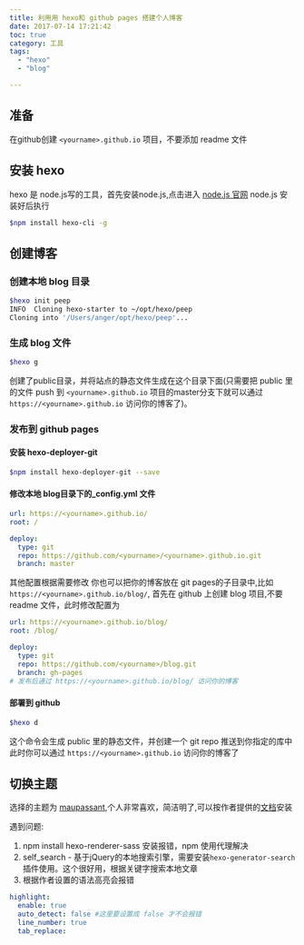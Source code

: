 ```yaml
---
title: 利用用 hexo和 github pages 搭建个人博客
date: 2017-07-14 17:21:42
toc: true
category: 工具
tags: 
  - "hexo"
  - "blog"

---
```


## 准备

在github创建 `<yourname>.github.io` 项目，不要添加 readme 文件

## 安装 hexo

hexo 是 node.js写的工具，首先安装node.js,点击进入 [node.js 官网](https://nodejs.org/zh-cn/)
node.js 安装好后执行

```bash
$npm install hexo-cli -g
```

## 创建博客

### 创建本地 blog 目录

```bash
$hexo init peep
INFO  Cloning hexo-starter to ~/opt/hexo/peep
Cloning into '/Users/anger/opt/hexo/peep'...
```

### 生成 blog 文件

```bash
$hexo g
```

创建了public目录，并将站点的静态文件生成在这个目录下面(只需要把 public 里的文件 push 到 `<yourname>.github.io` 项目的master分支下就可以通过 `https://<yourname>.github.io` 访问你的博客了)。

### 发布到 github pages

#### 安装 hexo-deployer-git

```bash
$npm install hexo-deployer-git --save
```

#### 修改本地 blog目录下的_config.yml 文件

```yaml
url: https://<yourname>.github.io/ 
root: /

deploy:
  type: git
  repo: https://github.com/<yourname>/<yourname>.github.io.git
  branch: master
```

其他配置根据需要修改
你也可以把你的博客放在 git pages的子目录中,比如`https://<yourname>.github.io/blog/`, 首先在 github 上创建 blog 项目,不要 readme 文件，此时修改配置为

```yaml
url: https://<yourname>.github.io/blog/ 
root: /blog/

deploy:
  type: git
  repo: https://github.com/<yourname>/blog.git
  branch: gh-pages
# 发布后通过 https://<yourname>.github.io/blog/ 访问你的博客
```

#### 部署到 github

```bash
$hexo d
```

这个命令会生成 public 里的静态文件，并创建一个 git repo 推送到你指定的库中此时你可以通过 `https://<yourname>.github.io` 访问你的博客了

## 切换主题

选择的主题为 [maupassant](https://github.com/tufu9441/maupassant-hexo),个人非常喜欢，简洁明了,可以按作者提供的[文档](https://www.haomwei.com/technology/maupassant-hexo.html)安装

遇到问题:

1. npm install hexo-renderer-sass 安装报错，npm 使用代理解决
2. self_search - 基于jQuery的本地搜索引擎，需要安装`hexo-generator-search`插件使用。这个很好用，根据关键字搜索本地文章
3. 根据作者设置的语法高亮会报错

```yaml
highlight:
  enable: true
  auto_detect: false #这里要设置成 false 才不会报错
  line_number: true
  tab_replace:
```